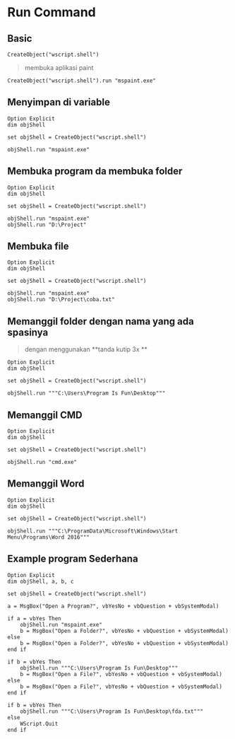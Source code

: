# Run Command

## Basic

```vbs
CreateObject("wscript.shell")
```

> membuka aplikasi paint

```vbs
CreateObject("wscript.shell").run "mspaint.exe"
```

## Menyimpan di variable

```vbs
Option Explicit
dim objShell

set objShell = CreateObject("wscript.shell")

objShell.run "mspaint.exe"
```

## Membuka program da membuka folder

```vbs
Option Explicit
dim objShell

set objShell = CreateObject("wscript.shell")

objShell.run "mspaint.exe"
objShell.run "D:\Project"
```

## Membuka file

```vbs
Option Explicit
dim objShell

set objShell = CreateObject("wscript.shell")

objShell.run "mspaint.exe"
objShell.run "D:\Project\coba.txt"
```

## Memanggil folder dengan nama yang ada spasinya

> dengan menggunakan **tanda kutip 3x **

```vbs
Option Explicit
dim objShell

set objShell = CreateObject("wscript.shell")

objShell.run """C:\Users\Program Is Fun\Desktop"""
```

## Memanggil CMD

```vbs
Option Explicit
dim objShell

set objShell = CreateObject("wscript.shell")

objShell.run "cmd.exe"
```

## Memanggil Word

```vbs
Option Explicit
dim objShell

set objShell = CreateObject("wscript.shell")

objShell.run """C:\ProgramData\Microsoft\Windows\Start Menu\Programs\Word 2016"""
```

## Example program Sederhana

```vbs
Option Explicit
dim objShell, a, b, c

set objShell = CreateObject("wscript.shell")

a = MsgBox("Open a Program?", vbYesNo + vbQuestion + vbSystemModal)

if a = vbYes Then
    objShell.run "mspaint.exe"
    b = MsgBox("Open a Folder?", vbYesNo + vbQuestion + vbSystemModal)
else
    b = MsgBox("Open a Folder?", vbYesNo + vbQuestion + vbSystemModal)
end if

if b = vbYes Then
    objShell.run """C:\Users\Program Is Fun\Desktop"""
    b = MsgBox("Open a File?", vbYesNo + vbQuestion + vbSystemModal)
else
    b = MsgBox("Open a File?", vbYesNo + vbQuestion + vbSystemModal)
end if

if b = vbYes Then
    objShell.run """C:\Users\Program Is Fun\Desktop\fda.txt"""
else
    WScript.Quit
end if
```
